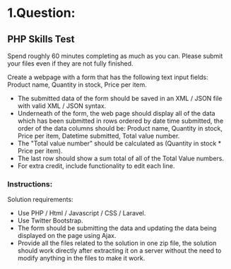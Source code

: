 # 1.Question:
## PHP Skills Test

Spend roughly 60 minutes completing as much as you can. Please submit your files even if they are not fully finished.

Create a webpage with a form that has the following text input fields: Product name, Quantity in stock, Price per item.

* The submitted data of the form should be saved in an XML / JSON file with valid XML / JSON syntax.
* Underneath of the form, the web page should display all of the data which has been submitted in rows ordered by date time submitted, the order of the data columns should be: Product name, Quantity in stock, Price per item, Datetime submitted, Total value number.
* The "Total value number" should be calculated as (Quantity in stock * Price per item).
* The last row should show a sum total of all of the Total Value numbers.
* For extra credit, include functionality to edit each line.

### Instructions:
Solution requirements:

* Use PHP / Html / Javascript / CSS / Laravel.
* Use Twitter Bootstrap.
* The form should be submitting the data and updating the data being displayed on the page using Ajax.
* Provide all the files related to the solution in one zip file, the solution should work directly after extracting it on a server without the need to modify anything in the files to make it work.
